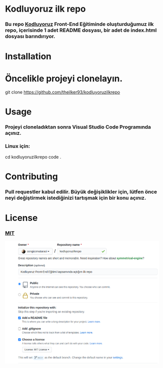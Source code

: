 # **Kodluyoruz ilk repo**
### Bu repo [Kodluyoruz](https:www.kodluyoruz.org/) Front-End Eğitiminde oluşturduğumuz ilk repo, içerisinde 1 adet README dosyası, bir adet de index.html dosyası barındırıyor.

# **Installation**
# Öncelikle projeyi clonelayın.
git clone https://github.com/theilker93/kodluyoruzilkrepo

# **Usage**
### Projeyi cloneladıktan sonra Visual Studio Code Programında açınız.
### Linux için:
cd kodluyoruzilkrepo
code .

# **Contributing**
### Pull requestler kabul edilir. Büyük değişiklikler için, lütfen önce neyi değiştirmek istediğinizi tartışmak için bir konu açınız.

# **License**
### [MIT](https://opensource.org/license/mit/)

<img src="img/github.png">